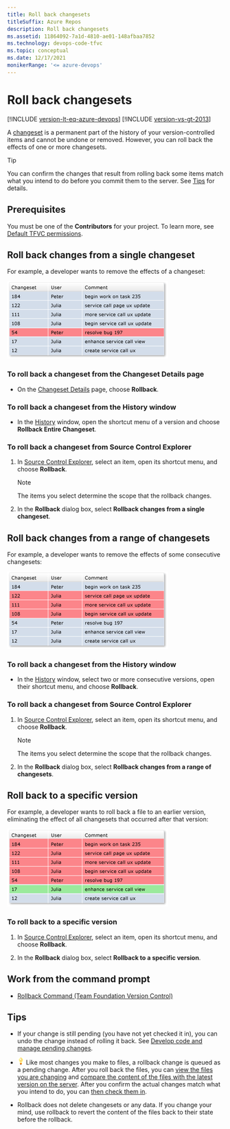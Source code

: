 ```yaml
---
title: Roll back changesets
titleSuffix: Azure Repos
description: Roll back changesets
ms.assetid: 11864092-7a1d-4810-ae01-148afbaa7852
ms.technology: devops-code-tfvc
ms.topic: conceptual
ms.date: 12/17/2021
monikerRange: '<= azure-devops'
---
```



# Roll back changesets

[!INCLUDE [version-lt-eq-azure-devops](../../includes/version-lt-eq-azure-devops.md)]
[!INCLUDE [version-vs-gt-2013](../../includes/version-vs-gt-2013.md)]


A [changeset](find-view-changesets.md) is a permanent part of the history of your version-controlled items and cannot be undone or removed. However, you can roll back the effects of one or more changesets.

> [!TIP]
> You can confirm the changes that result from rolling back some items match what you intend to do before you commit them to the server. See [Tips](roll-back-changesets.md#tips) for details.

## Prerequisites

You must be one of the **Contributors** for your project. To learn more, see [Default TFVC permissions](../../organizations/security/default-tfvc-permissions.md).

## Roll back changes from a single changeset

For example, a developer wants to remove the effects of a changeset:

![Rollback changes from one changeset](media/roll-back-changesets/IC581279.png)

### To roll back a changeset from the Changeset Details page

-   On the [Changeset Details](find-view-changesets.md) page, choose **Rollback**.

### To roll back a changeset from the History window

-   In the [History](get-history-item.md) window, open the shortcut menu of a version and choose **Rollback Entire Changeset**.

### To roll back a changeset from Source Control Explorer

1.  In [Source Control Explorer](use-source-control-explorer-manage-files-under-version-control.md), select an item, open its shortcut menu, and choose **Rollback**.

    > [!NOTE]
    > The items you select determine the scope that the rollback changes.

2.  In the **Rollback** dialog box, select **Rollback changes from a single changeset**.

## Roll back changes from a range of changesets

For example, a developer wants to remove the effects of some consecutive changesets:

![Rollback changes from multiple changesets](media/roll-back-changesets/IC581280.png)

### To roll back a changeset from the History window

-   In the [History](get-history-item.md) window, select two or more consecutive versions, open their shortcut menu, and choose **Rollback**.

### To roll back a changeset from Source Control Explorer

1.  In [Source Control Explorer](use-source-control-explorer-manage-files-under-version-control.md), select an item, open its shortcut menu, and choose **Rollback**.

    > [!NOTE]
    > The items you select determine the scope that the rollback changes.

2.  In the **Rollback** dialog box, select **Rollback changes from a range of changesets**.

## Roll back to a specific version

For example, a developer wants to roll back a file to an earlier version, eliminating the effect of all changesets that occurred after that version:

![Rollback to a single changeset](media/roll-back-changesets/IC581281.png)

### To roll back to a specific version

1.  In [Source Control Explorer](use-source-control-explorer-manage-files-under-version-control.md), select an item, open its shortcut menu, and choose **Rollback**.

2.  In the **Rollback** dialog box, select **Rollback to a specific version**.

## Work from the command prompt

-    [Rollback Command (Team Foundation Version Control)](rollback-command-team-foundation-version-control.md) 

## Tips

-   If your change is still pending (you have not yet checked it in), you can undo the change instead of rolling it back. See [Develop code and manage pending changes](develop-code-manage-pending-changes.md).

-   ![Tip](media/roll-back-changesets/IC572374.png) Like most changes you make to files, a rollback change is queued as a pending change. After you roll back the files, you can [view the files you are changing](develop-code-manage-pending-changes.md) and [compare the content of the files with the latest version on the server](compare-files.md). After you confirm the actual changes match what you intend to do, you can [then check them in](check-your-work-team-codebase.md).

-   Rollback does not delete changesets or any data. If you change your mind, use rollback to revert the content of the files back to their state before the rollback.